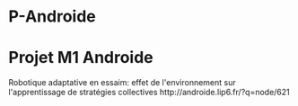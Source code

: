 # P-Androide

<h1> Projet M1 Androide </h1>
Robotique adaptative en essaim: effet de l'environnement sur l'apprentissage de stratégies collectives
http://androide.lip6.fr/?q=node/621
